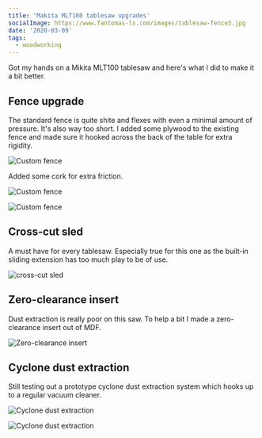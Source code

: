```yaml
---
title: 'Makita MLT100 tablesaw upgrades'
socialImage: https://www.fantomas-ls.com/images/tablesaw-fence3.jpg
date: '2020-03-09'
tags:
  - woodworking
---
```


Got my hands on a Mikita MLT100 tablesaw and here's what I did to make it a bit better.

## Fence upgrade

The standard fence is quite shite and flexes with even a minimal amount of pressure. It's also way too short.
I added some plywood to the existing fence and made sure it hooked across the back of the table for extra rigidity. 

![Custom fence](/images/tablesaw-fence.jpg)

Added some cork for extra friction.

![Custom fence](/images/tablesaw-fence2.jpg)

![Custom fence](/images/tablesaw-fence3.jpg)

## Cross-cut sled

A must have for every tablesaw. Especially true for this one as the built-in sliding extension has too much play to be of use.

![cross-cut sled](/images/crosscut-sled.jpg)

## Zero-clearance insert

Dust extraction is really poor on this saw. To help a bit I made a zero-clearance insert out of MDF.

![Zero-clearance insert](/images/zero-clearance-insert.jpg)

## Cyclone dust extraction

Still testing out a prototype cyclone dust extraction system which hooks up to a regular vacuum cleaner.

![Cyclone dust extraction](/images/cyclone-dust-extraction.jpg)

![Cyclone dust extraction](/images/cyclone-dust-extraction2.jpg)